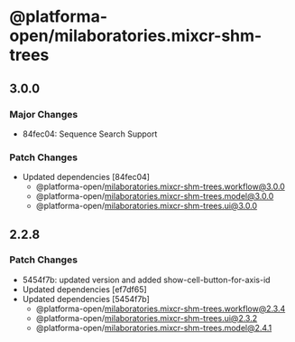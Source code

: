 # @platforma-open/milaboratories.mixcr-shm-trees

## 3.0.0

### Major Changes

- 84fec04: Sequence Search Support

### Patch Changes

- Updated dependencies [84fec04]
  - @platforma-open/milaboratories.mixcr-shm-trees.workflow@3.0.0
  - @platforma-open/milaboratories.mixcr-shm-trees.model@3.0.0
  - @platforma-open/milaboratories.mixcr-shm-trees.ui@3.0.0

## 2.2.8

### Patch Changes

- 5454f7b: updated version and added show-cell-button-for-axis-id
- Updated dependencies [ef7df65]
- Updated dependencies [5454f7b]
  - @platforma-open/milaboratories.mixcr-shm-trees.workflow@2.3.4
  - @platforma-open/milaboratories.mixcr-shm-trees.ui@2.3.2
  - @platforma-open/milaboratories.mixcr-shm-trees.model@2.4.1
